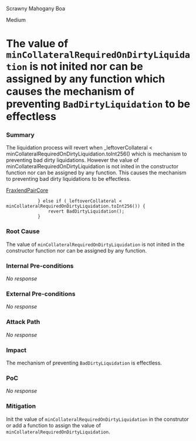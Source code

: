 Scrawny Mahogany Boa

Medium

# The value of `minCollateralRequiredOnDirtyLiquidation` is not inited nor can be assigned by any function which causes the mechanism of preventing `BadDirtyLiquidation` to be effectless

### Summary

The liquidation process will revert when _leftoverCollateral < minCollateralRequiredOnDirtyLiquidation.toInt256() which is mechanism to preventing bad dirty liquidations. However the value of minCollateralRequiredOnDirtyLiquidation is not inited in the constructor function nor can be assigned by any function. This causes the mechanism to preventing bad dirty liquidations to be effectless.

[FraxlendPairCore](https://github.com/sherlock-audit/2025-01-peapods-finance/blob/main/fraxlend/src/contracts/FraxlendPairCore.sol#L1179-L1181)

```solidity
            } else if (_leftoverCollateral < minCollateralRequiredOnDirtyLiquidation.toInt256()) {
                revert BadDirtyLiquidation();
            }
```

### Root Cause

The value of `minCollateralRequiredOnDirtyLiquidation` is not inited in the constructor function nor can be assigned by any function.

### Internal Pre-conditions

_No response_

### External Pre-conditions

_No response_

### Attack Path

_No response_

### Impact

The mechanism of preventing `BadDirtyLiquidation` is effectless.


### PoC

_No response_

### Mitigation

Init the value of `minCollateralRequiredOnDirtyLiquidation` in the construtor or add a function to assign the value of `minCollateralRequiredOnDirtyLiquidation`.
